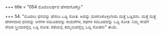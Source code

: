 +++
title = "054 ಮೊದಲಲರ್ಥವ ಹೆಸರುಗೊಣ್ಡೊ"

+++
54. "ಮೊದಲು ಧನವನ್ನು ಹೆಸರಿಸಿ ಒಡ್ಡಿ ಸೋತ. ಅದನ್ನು ಮರಳಿಸಿಕೊಳ್ಳಲೆಂದು ಮತ್ತೆ ಒಡ್ಡಿದನು. ಮತ್ತೆ ಮತ್ತೆ ಹೇರಳವಾದ ಧನವನ್ನು ಆನೆಗಳ ಸಮೂಹವನ್ನು ಕುದುರೆಗಳ, ರಥಗಳ ಸಮೂಹವನ್ನು ಒಡ್ಡಿ ಸೋತ. ನಿಮ್ಮ ಸೇವೆಗೆ ಸೇರಿದ ಸ್ತ್ರೀಯರನ್ನೆಲ್ಲ ಒಡ್ಡಿ ಸೋತ. ಕಡೆಯಲ್ಲಿ ತಮ್ಮಂದಿರನ್ನೆಲ್ಲ ಒಡ್ಡಿ ಸೋತನು" ತಾಯೆ.